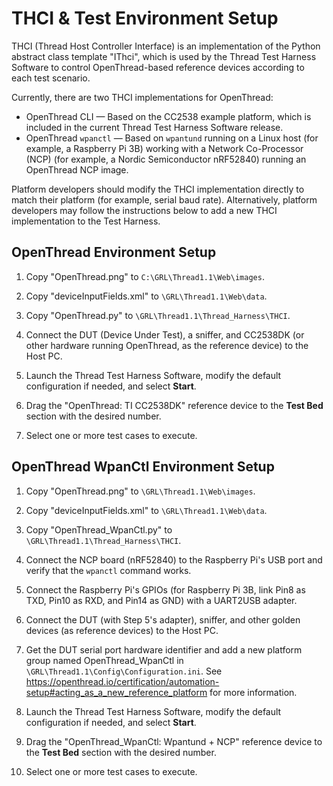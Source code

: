 THCI & Test Environment Setup
=============================

THCI (Thread Host Controller Interface) is an implementation of the Python abstract class template "IThci",
which is used by the Thread Test Harness Software to control OpenThread-based reference devices according to each test
scenario.

Currently, there are two THCI implementations for OpenThread:

* OpenThread CLI — Based on the CC2538 example platform, which is included in the current Thread Test Harness Software
  release.
* OpenThread `wpanctl` — Based on `wpantund` running on a Linux host (for example, a Raspberry Pi 3B) working with a Network
  Co-Processor (NCP) (for example, a Nordic Semiconductor nRF52840) running an OpenThread NCP image.

Platform developers should modify the THCI implementation directly to match their platform (for example, serial baud rate).
Alternatively, platform developers may follow the instructions below to add a new THCI implementation to the Test Harness.

## OpenThread Environment Setup ##

1. Copy "OpenThread.png" to `C:\GRL\Thread1.1\Web\images`.

2. Copy "deviceInputFields.xml" to `\GRL\Thread1.1\Web\data`.

3. Copy "OpenThread.py" to `\GRL\Thread1.1\Thread_Harness\THCI`.

4. Connect the DUT (Device Under Test), a sniffer, and CC2538DK (or other hardware running OpenThread, as the reference device)
   to the Host PC.

5. Launch the Thread Test Harness Software, modify the default configuration if needed, and select **Start**.

6. Drag the "OpenThread: TI CC2538DK" reference device to the **Test Bed** section with the desired number.

7. Select one or more test cases to execute.


## OpenThread WpanCtl Environment Setup ##

1. Copy "OpenThread.png" to `\GRL\Thread1.1\Web\images`.

2. Copy "deviceInputFields.xml" to `\GRL\Thread1.1\Web\data`.

3. Copy "OpenThread_WpanCtl.py" to `\GRL\Thread1.1\Thread_Harness\THCI`.

4. Connect the NCP board (nRF52840) to the Raspberry Pi's USB port and verify that the `wpanctl` command works.

5. Connect the Raspberry Pi's GPIOs (for Raspberry Pi 3B, link Pin8 as TXD, Pin10 as RXD, and Pin14 as GND) with
   a UART2USB adapter.

6. Connect the DUT (with Step 5's adapter), sniffer, and other golden devices (as reference devices) to the Host PC.

7. Get the DUT serial port hardware identifier and add a new platform group named OpenThread_WpanCtl in
   `\GRL\Thread1.1\Config\Configuration.ini`. See https://openthread.io/certification/automation-setup#acting_as_a_new_reference_platform
   for more information.

8. Launch the Thread Test Harness Software, modify the default configuration if needed, and select **Start**.

9. Drag the "OpenThread_WpanCtl: Wpantund + NCP" reference device to the **Test Bed** section with the desired number.

10. Select one or more test cases to execute.
